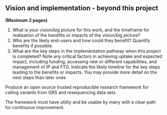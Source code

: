 ## Vision and implementation - beyond this project 
**(Maximum 2 pages)**
1. What is your vision/big picture for this work, and the timeframe for realisation of the benefits or impacts of the vision/big picture? 
2. Who are the likely end-users and how could they benefit? Quantify benefits if possible.
3. What are the key steps in the implementation pathway when this project is completed?  Note any critical factors in achieving uptake and expected impact, including funding, accessing new or different capabilities, and management of IP and FTO. Indicate the likely timeline for the key steps leading to the benefits or impacts.  You may provide more detail on the next steps than later ones

Produce an open source trusted reproducible research framework for calling variants from GBS and resequencing data sets.

The framework must have utility and be usable by many with a clear path for continuous improvement.
